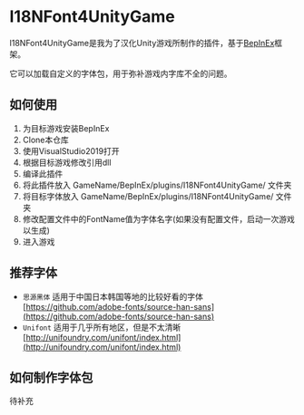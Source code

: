 # I18NFont4UnityGame

I18NFont4UnityGame是我为了汉化Unity游戏所制作的插件，基于[BepInEx](https://github.com/BepInEx/BepInEx)框架。

它可以加载自定义的字体包，用于弥补游戏内字库不全的问题。

## 如何使用

1. 为目标游戏安装BepInEx
2. Clone本仓库
3. 使用VisualStudio2019打开
4. 根据目标游戏修改引用dll
5. 编译此插件
6. 将此插件放入 GameName/BepInEx/plugins/I18NFont4UnityGame/ 文件夹
7. 将目标字体放入 GameName/BepInEx/plugins/I18NFont4UnityGame/ 文件夹
8. 修改配置文件中的FontName值为字体名字(如果没有配置文件，启动一次游戏以生成)
9. 进入游戏

## 推荐字体
- `思源黑体` 适用于中国日本韩国等地的比较好看的字体 [https://github.com/adobe-fonts/source-han-sans](https://github.com/adobe-fonts/source-han-sans)
- `Unifont` 适用于几乎所有地区，但是不太清晰 [http://unifoundry.com/unifont/index.html](http://unifoundry.com/unifont/index.html)

## 如何制作字体包

待补充
